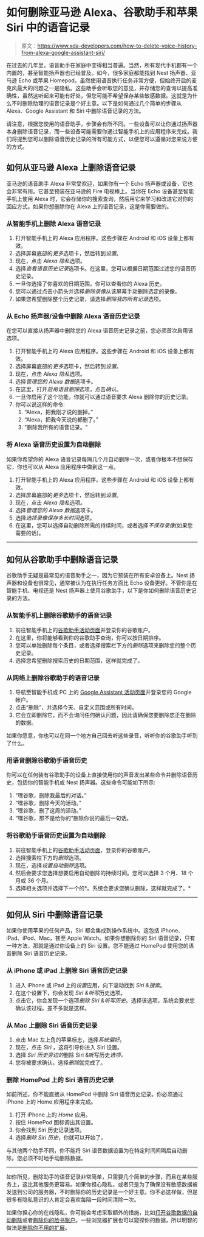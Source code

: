 # 如何删除亚马逊 Alexa、谷歌助手和苹果 Siri 中的语音记录

> 原文：<https://www.xda-developers.com/how-to-delete-voice-history-from-alexa-google-assistant-siri/>

在过去的几年里，语音助手在家庭中变得相当普遍。当然，所有现代手机都有一个内置的，甚至智能扬声器也已经普及。如今，很多家庭都能找到 Nest 扬声器、亚马逊 Echo 或苹果 Homepod。虽然使用语音执行任务非常方便，但始终开启的麦克风最大的问题之一是隐私。这些助手会听取您的意见，并存储您的查询以提高准确性，虽然这听起来可能有好处，但您可能不希望保存某些敏感数据。这就是为什么不时删除助理的语音记录是个好主意。以下是如何通过几个简单的步骤从 Alexa、Google Assistant 和 Siri 中删除语音记录的方法。

请注意，根据您使用的语音助手，步骤会有所不同。一些设备可以让你通过扬声器本身删除语音记录，而一些设备可能需要你通过智能手机上的应用程序来完成。我们将提到您可以删除语音历史记录的所有可能方式，以便您可以遵循对您来说方便的方式。

## 如何从亚马逊 Alexa 上删除语音记录

亚马逊的语音助手 Alexa 非常受欢迎，如果你有一个 Echo 扬声器或设备，它也会非常有用。它甚至预装在亚马逊的 Fire 电视棒上。当你在 Echo 设备甚至智能手机上使用 Alexa 时，它会存储你的搜索查询，然后用它来学习和改进它对你的回应方式。如果你想删除你在 Alexa 上的语音记录，这是你需要做的。

### 从智能手机上删除 Alexa 语音记录

1.  打开智能手机上的 Alexa 应用程序。这些步骤在 Android 和 iOS 设备上都有效。
2.  选择屏幕底部的*更多*选项卡，然后转到*设置*。
3.  现在，点击 *Alexa 隐私*选项。
4.  选择*查看语音历史记录*选项卡。在这里，您可以根据日期范围过滤您的语音历史记录。
5.  一旦你选择了你喜欢的日期范围，你可以查看你的 Alexa 历史。
6.  您可以通过点击小箭头并选择*删除录像*从该屏幕手动删除选定的录像。
7.  如果您希望删除整个历史记录，请选择*删除我的所有记录*选项。

### 从 Echo 扬声器/设备中删除 Alexa 语音历史记录

在您可以直接从扬声器中删除您的 Alexa 语音历史记录之前，您必须首次启用该选项。

1.  打开智能手机上的 Alexa 应用程序。这些步骤在 Android 和 iOS 设备上都有效。
2.  选择屏幕底部的*更多*选项卡，然后转到*设置*。
3.  现在，点击 *Alexa 隐私*选项。
4.  选择*管理您的 Alexa 数据*选项卡。
5.  在这里，打开*启用语音删除*选项，点击*确认*。
6.  一旦你启用了这个功能，你就可以通过语音要求 Alexa 删除你的历史记录。
7.  你可以说这样的命令:
    1.  “Alexa，把我刚才说的删掉。”
    2.  “Alexa，把我今天说的都删了。”
    3.  "删除我所有的语音记录。"

### 将 Alexa 语音历史设置为自动删除

如果你希望你的 Alexa 语音记录每隔几个月自动删除一次，或者你根本不想保存它，你也可以从 Alexa 应用程序中做到这一点。

1.  打开智能手机上的 Alexa 应用程序。这些步骤在 Android 和 iOS 设备上都有效。
2.  选择屏幕底部的*更多*选项卡，然后转到*设置*。
3.  现在，点击 *Alexa 隐私*选项。
4.  选择*管理您的 Alexa 数据*选项卡。
5.  选择*选择录像保存多长时间*选项。
6.  在这里，您可以选择自动删除所需的持续时间，或者选择*不保存录像*(如果您需要的话)。

* * *

## 如何从谷歌助手中删除语音记录

谷歌助手无疑是最常见的语音助手之一，因为它预装在所有安卓设备上。Nest 扬声器和设备也很常见，通常被认为在执行任务方面比 Echo 设备更好。不管你是在智能手机、电视还是 Nest 扬声器上使用谷歌助手，以下是你如何删除语音历史记录的方法。

### 从智能手机上删除谷歌助手的语音记录

1.  前往智能手机上的[谷歌助手活动页面](https://myactivity.google.com/item?restrict=assistant)并登录你的谷歌账户。
2.  在这里，你将能够看到你的谷歌助手查询，你可以按日期排序。
3.  您可以单独删除每个条目，或者选择搜索栏下方的*删除*选项来删除您的整个历史记录。
4.  选择您希望删除搜索历史的日期范围，这样就完成了。

### 从网络上删除谷歌助手的语音记录

1.  导航至智能手机或 PC 上的 [Google Assistant 活动页面](https://myactivity.google.com/item?restrict=assistant)并登录您的 Google 帐户。
2.  点击“删除”，并选择今天、自定义范围或所有时间。
3.  它会立即删除它，而不会询问任何确认问题，因此请确保您要删除您正在删除的数据。

如果你愿意，你也可以在同一个地方自己回去听这些录音，听听你的谷歌助手听到了什么。

### 用语音删除谷歌助手语音历史

你可以在任何装有谷歌助手的设备上直接使用你的声音发出某些命令并删除语音历史，包括你的智能手机或 Nest 扬声器。这些命令可能如下所示:

1.  “嘿谷歌，删除我最后的对话。”
2.  “嘿谷歌，删除今天的活动。”
3.  “嘿谷歌，删了这周的活动。”
4.  “嘿谷歌，那不是给你的”删除你说的最后一句话。

### 将谷歌助手语音历史设置为自动删除

1.  前往智能手机上的[谷歌助手活动页面](https://myactivity.google.com/item?restrict=assistant)，登录你的谷歌账户。
2.  选择搜索栏下方的*删除*选项。
3.  现在，选择*设置自动删除*选项。
4.  然后会要求您选择想要启用自动删除的持续时间。您可以选择 3 个月、18 个月或 36 个月。
5.  选择相关选项并选择下一个的*。系统会要求您确认删除，这样就完成了。*

* * *

## 如何从 Siri 中删除语音记录

如果你使用苹果的任何产品，Siri 都会集成到操作系统中。这包括 iPhone、iPad、iPod、Mac，甚至 Apple Watch。如果你想删除你的 Siri 语音记录，只有一种方法，那就是通过你设备上的 Siri 设置。您不能通过 HomePod 使用您的语音删除 Siri 语音历史记录。

### 从 iPhone 或 iPad 上删除 Siri 语音历史记录

1.  进入 iPhone 或 iPad 上的*设置*应用，向下滚动找到 *Siri &搜索*。
2.  在这个设置下，你会发现 *Siri &听写*历史选项。
3.  点击它，你会发现一个选项*删除 Siri &听写历史*。选择该选项，系统会要求您确认该过程。差不多就是这样。

### 从 Mac 上删除 Siri 语音历史记录

1.  点击 Mac 左上角的苹果标志，选择*系统偏好*。
2.  现在，点击 *Siri* ，这将引导你进入 Siri 设置。
3.  选择 *Siri 历史旁边的*删除 Siri &听写历史*选项。*
4.  您将被要求确认。选择*删除*就完成了。

### 删除 HomePod 上的 Siri 语音历史记录

如前所述，你不能直接从 HomePod 中删除 Siri 语音历史记录。你必须通过 iPhone 上的 Home 应用程序来完成。

1.  打开 iPhone 上的 *Home* 应用。
2.  按住 HomePod 图标调出其设置。
3.  你会找到 Siri 历史记录选项。
4.  选择*删除 Siri 历史*，你就可以开始了。

与其他两个助手不同，你不能将 Siri 语音数据设置为在特定时间间隔后自动删除。您必须不时地手动删除数据。

* * *

如你所见，删除助手的语音记录非常简单，只需要几个简单的步骤，而且在某些服务上，这比其他服务更容易。如果你担心隐私，或者只是为了确保没有敏感数据被发送到公司的服务器，不时删除你的历史记录是一个好主意。你不必这样做，但是很多有隐私意识的人肯定会喜欢每隔一段时间清除一次。

如果你担心你的在线隐私，你可能会考虑采取额外的措施，比如[打开谷歌数据的自动删除](https://www.xda-developers.com/turn-on-auto-delete-google/)或者[删除你的脸书账户](https://www.xda-developers.com/how-to-delete-your-facebook-account/)。一些浏览器扩展也可以窥探你的数据，所以明智的做法是[删除你不用的扩展](https://www.xda-developers.com/how-to-remove-chrome-extension/)。